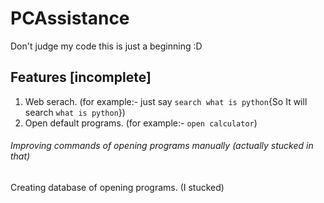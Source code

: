 # PCAssistance


Don't judge my code this is just a beginning :D

## Features [incomplete]
1. Web serach. (for example:- just say `search what is python`{So It will search `what is python`})
2. Open default programs. (for example:- `open calculator`)

###### Improving commands of opening programs manually (actually stucked in that)
Creating database of opening programs. (I stucked)
